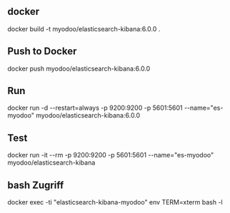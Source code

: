 ## docker
docker build -t myodoo/elasticsearch-kibana:6.0.0 .

## Push to Docker
docker push myodoo/elasticsearch-kibana:6.0.0

## Run
docker run -d --restart=always -p 9200:9200 -p 5601:5601 --name="es-myodoo" myodoo/elasticsearch-kibana:6.0.0
 
## Test
docker run -it --rm -p 9200:9200 -p 5601:5601 --name="es-myodoo" myodoo/elasticsearch-kibana
 
## bash Zugriff
docker exec -ti "elasticsearch-kibana-myodoo" env TERM=xterm bash -l
